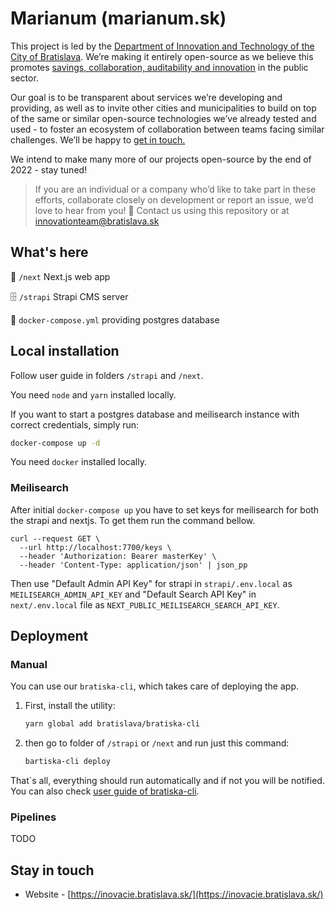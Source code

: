 # Marianum (marianum.sk)

This project is led by the [Department of Innovation and Technology of the City of Bratislava](https://inovacie.bratislava.sk). We’re making it entirely open-source as we believe this promotes [savings, collaboration, auditability and innovation](https://publiccode.eu) in the public sector.

Our goal is to be transparent about services we’re developing and providing, as well as to invite other cities and municipalities to build on top of the same or similar open-source technologies we’ve already tested and used - to foster an ecosystem of collaboration between teams facing similar challenges. We’ll be happy to [get in touch.](mailto:innovationteam@bratislava.sk)

We intend to make many more of our projects open-source by the end of 2022 - stay tuned!

> If you are an individual or a company who’d like to take part in these efforts, collaborate closely on development or report an issue, we’d love to hear from you! 🙌 Contact us using this repository or at [innovationteam@bratislava.sk](mailto:innovationteam@bratislava.sk)

## What's here

🏡 `/next` Next.js web app

🗄️ `/strapi` Strapi CMS server

🐳 `docker-compose.yml` providing postgres database

## Local installation

Follow user guide in folders `/strapi` and `/next`.

You need `node` and `yarn` installed locally.

If you want to start a postgres database and meilisearch instance with correct credentials, simply run:

```bash
docker-compose up -d
```

You need `docker` installed locally.

### Meilisearch

After initial `docker-compose up` you have to set keys for meilisearch for both the strapi and nextjs. To get them run the command bellow.

```
curl --request GET \
  --url http://localhost:7700/keys \
  --header 'Authorization: Bearer masterKey' \
  --header 'Content-Type: application/json' | json_pp
```

Then use "Default Admin API Key" for strapi in `strapi/.env.local` as `MEILISEARCH_ADMIN_API_KEY` and "Default Search API Key" in `next/.env.local` file as `NEXT_PUBLIC_MEILISEARCH_SEARCH_API_KEY`.

## Deployment

### Manual

You can use our `bratiska-cli`, which takes care of deploying the app.

1. First, install the utility:

   ```bash
   yarn global add bratislava/bratiska-cli
   ```

2. then go to folder of `/strapi` or `/next` and run just this command:
   ```bash
   bartiska-cli deploy
   ```

That`s all, everything should run automatically and if not you will be notified. You can also check [user guide of bratiska-cli](https://github.com/bratislava/bratiska-cli/blob/master/README.md).

### Pipelines

TODO

## Stay in touch

- Website - [https://inovacie.bratislava.sk/](https://inovacie.bratislava.sk/)

